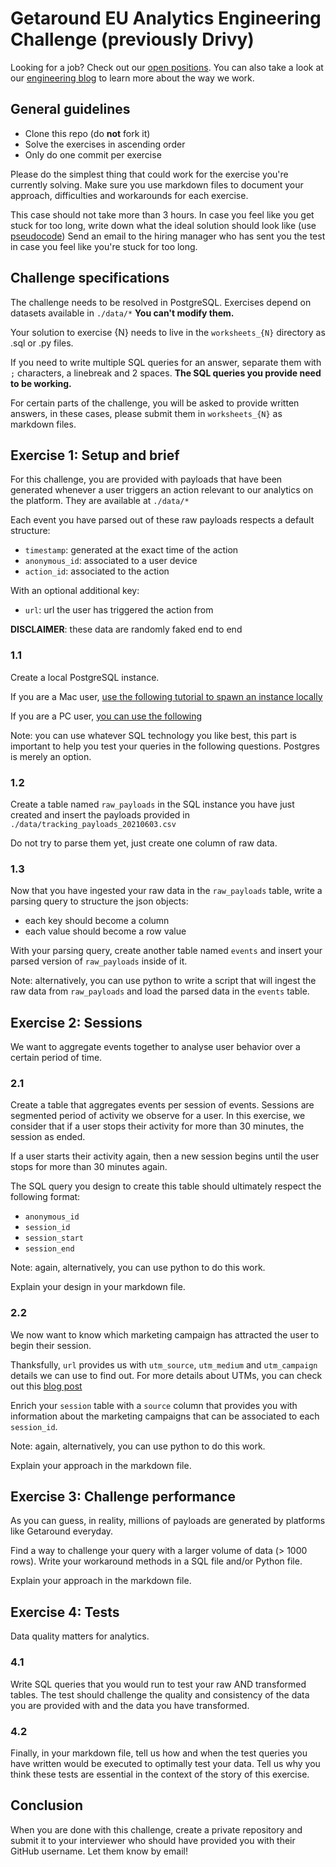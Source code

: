 # Getaround EU Analytics Engineering Challenge (previously Drivy)

Looking for a job? Check out our [open positions](https://www.welcometothejungle.com/en/companies/getaround/jobs).
You can also take a look at our [engineering blog](https://drivy.engineering/) to learn more about the way we work.


## General guidelines

- Clone this repo (do **not** fork it)
- Solve the exercises in  ascending order
- Only do one commit per exercise

Please do the simplest thing that could work for the exercise you're currently solving.
Make sure you use markdown files to document your approach, difficulties and workarounds for each exercise.

This case should not take more than 3 hours.
In case you feel like you get stuck for too long, write down what the ideal solution should look like (use [pseudocode](https://en.wikipedia.org/wiki/Pseudocode))
Send an email to the hiring manager who has sent you the test in case you feel like you're stuck for too long.


## Challenge specifications

The challenge needs to be resolved in PostgreSQL.
Exercises depend on datasets available in `./data/*`
**You can't modify them.**

Your solution to exercise {N} needs to live in the `worksheets_{N}` directory as .sql or .py files. 

If you need to write multiple SQL queries for an answer, separate them with `;` characters, a linebreak and 2 spaces.
**The SQL queries you provide need to be working.**

For certain parts of the challenge, you will be asked to provide written answers, in these cases, please submit them in `worksheets_{N}` as markdown files.


## Exercise 1: Setup and brief

For this challenge, you are provided with payloads that have been generated whenever a user triggers an action relevant to our analytics on the platform. They are available at `./data/*`

Each event you have parsed out of these raw payloads respects a default structure:
- `timestamp`: generated at the exact time of the action
- `anonymous_id`: associated to a user device
- `action_id`: associated to the action

With an optional additional key:
- `url`: url the user has triggered the action from

**DISCLAIMER**: these data are randomly faked end to end

### 1.1

Create a local PostgreSQL instance. 

If you are a Mac user, [use the following tutorial to spawn an instance locally](https://www.codementor.io/@engineerapart/getting-started-with-postgresql-on-mac-osx-are8jcopb)

If you  are a PC user, [you can use the following](https://www.microfocus.com/documentation/idol/IDOL_12_0/MediaServer/Guides/html/English/Content/Getting_Started/Configure/_TRN_Set_up_PostgreSQL.htm)

Note: you can use whatever SQL technology you like best, this part is important to help you test your queries in the following questions. Postgres is merely an option.

### 1.2

Create a table named `raw_payloads` in the SQL instance you have just created and insert the payloads provided in `./data/tracking_payloads_20210603.csv`

Do not try to parse them yet, just create one column of raw data.

### 1.3

Now that you have ingested your raw data in the `raw_payloads` table, write a parsing query to structure the json objects: 
- each key should become a column
- each value should become a row value

With your parsing query, create another table named `events` and insert your parsed version of `raw_payloads` inside of it.

Note: alternatively, you can use python to write a script that will ingest the raw data from `raw_payloads` and load the parsed data in the `events` table.


## Exercise 2: Sessions

We want to aggregate events together to analyse user behavior over a certain period of time.

### 2.1 

Create a table that aggregates events per session of events. Sessions are segmented period of activity we observe for a user. In this exercise, we consider that if a user stops their activity for more than 30 minutes, the session as ended. 

If a user starts their activity again, then a new session begins until the user stops for more than 30 minutes again.

The SQL query you design to create this table should ultimately respect the following format:
- `anonymous_id`
- `session_id`
- `session_start`
- `session_end`

Note: again, alternatively, you can use python to do this work.

Explain your design in your markdown file.

### 2.2 

We now want to know which marketing campaign has attracted the user to begin their session. 

Thanksfully, `url` provides us with `utm_source`, `utm_medium` and `utm_campaign` details we can use to find out. 
For more details about UTMs, you can check out this [blog post](https://buffer.com/library/utm-guide/)

Enrich your `session` table with a `source` column that provides you with information about the marketing campaigns that can be associated to each `session_id`.

Note: again, alternatively, you can use python to do this work.

Explain your approach in the markdown file.

## Exercise 3: Challenge performance

As you can guess, in reality, millions of payloads are generated by platforms like Getaround everyday.

Find a way to challenge your query with a larger volume of data (> 1000 rows). 
Write your workaround methods in a SQL file and/or Python file.

Explain your approach in the markdown file.


## Exercise 4: Tests

Data quality matters for analytics.

### 4.1 

Write SQL queries that you would run to test your raw AND transformed tables.
The test should challenge the quality and consistency of the data you are provided with and the data you have transformed.

### 4.2

Finally, in your markdown file, tell us how and when the test queries you have written would be executed to optimally test your data. Tell us why you think these tests are essential in the context of the story of this exercise.


## Conclusion

When you are done with this challenge, create a private repository and submit it to your interviewer who should have provided you with their GitHub username. Let them know by email!
